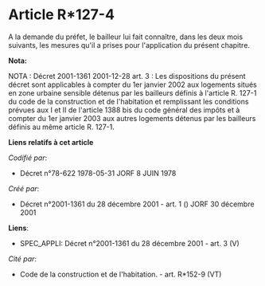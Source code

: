 # Article R*127-4

A la demande du préfet, le bailleur lui fait connaître, dans les deux mois suivants, les mesures qu'il a prises pour
l'application du présent chapitre.

**Nota:**

NOTA : Décret 2001-1361 2001-12-28 art. 3 : Les dispositions du présent décret sont applicables à compter du 1er janvier 2002
aux logements situés en zone urbaine sensible détenus par les bailleurs définis à l'article R. 127-1 du code de la
construction et de l'habitation et remplissant les conditions prévues aux I et II de l'article 1388 bis du code général des
impôts et à compter du 1er janvier 2003 aux autres logements détenus par les bailleurs définis au même article R. 127-1.

**Liens relatifs à cet article**

_Codifié par_:

  - Décret n°78-622 1978-05-31 JORF 8 JUIN 1978

_Créé par_:

  - Décret n°2001-1361 du 28 décembre 2001 - art. 1 () JORF 30 décembre 2001

**Liens**:

  - SPEC_APPLI: Décret n°2001-1361 du 28 décembre 2001 - art. 3 (V)

_Cité par_:

  - Code de la construction et de l'habitation. - art. R*152-9 (VT)
